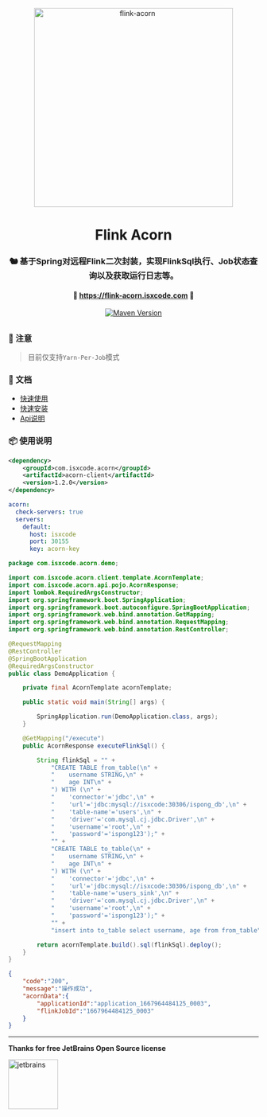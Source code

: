 <p align="center">
  <a href="https://github.com/ispong/flink-acorn" style="border-bottom: none !important;">
    <img alt="flink-acorn" width="400" src="https://img.isxcode.com/isxcode_img/flink-acorn/logo_new.png">
  </a>
</p>

<h1 align="center">
    Flink Acorn
</h1>

<h3 align="center">
    🐿️ 基于Spring对远程Flink二次封装，实现FlinkSql执行、Job状态查询以及获取运行日志等。
</h3>

<h4 align="center">
    🌰 <a href="https://flink-acorn.isxcode.com">https://flink-acorn.isxcode.com</a> 🌰
</h4>

<div align="center" class="badge">

[![Maven Version](https://img.shields.io/maven-central/v/com.isxcode.acorn/acorn-client)](https://search.maven.org/artifact/com.isxcode.acorn/acorn-client)

</div>

<h2></h2>

### 📢 注意

> 目前仅支持`Yarn-Per-Job`模式

### 📒 文档

- [快速使用](https://flink-acorn.isxcode.com/#/zh-cn/start/%E5%BF%AB%E9%80%9F%E4%BD%BF%E7%94%A8)
- [快速安装](https://flink-acorn.isxcode.com/#/zh-cn/install/%E5%BF%AB%E9%80%9F%E5%AE%89%E8%A3%85)
- [Api说明](https://flink-acorn.isxcode.com/#/zh-cn/reference/Api%E8%AF%B4%E6%98%8E)

### 📦 使用说明

```xml
<dependency>
    <groupId>com.isxcode.acorn</groupId>
    <artifactId>acorn-client</artifactId>
    <version>1.2.0</version>
</dependency>
```

```yml
acorn:
  check-servers: true
  servers:
    default:
      host: isxcode
      port: 30155
      key: acorn-key
```

```java
package com.isxcode.acorn.demo;

import com.isxcode.acorn.client.template.AcornTemplate;
import com.isxcode.acorn.api.pojo.AcornResponse;
import lombok.RequiredArgsConstructor;
import org.springframework.boot.SpringApplication;
import org.springframework.boot.autoconfigure.SpringBootApplication;
import org.springframework.web.bind.annotation.GetMapping;
import org.springframework.web.bind.annotation.RequestMapping;
import org.springframework.web.bind.annotation.RestController;

@RequestMapping
@RestController
@SpringBootApplication
@RequiredArgsConstructor
public class DemoApplication {

    private final AcornTemplate acornTemplate;

    public static void main(String[] args) {

        SpringApplication.run(DemoApplication.class, args);
    }

    @GetMapping("/execute")
    public AcornResponse executeFlinkSql() {

        String flinkSql = "" +
            "CREATE TABLE from_table(\n" +
            "    username STRING,\n" +
            "    age INT\n" +
            ") WITH (\n" +
            "    'connector'='jdbc',\n" +
            "    'url'='jdbc:mysql://isxcode:30306/ispong_db',\n" +
            "    'table-name'='users',\n" +
            "    'driver'='com.mysql.cj.jdbc.Driver',\n" +
            "    'username'='root',\n" +
            "    'password'='ispong123');" +
            "" +
            "CREATE TABLE to_table(\n" +
            "    username STRING,\n" +
            "    age INT\n" +
            ") WITH (\n" +
            "    'connector'='jdbc',\n" +
            "    'url'='jdbc:mysql://isxcode:30306/ispong_db',\n" +
            "    'table-name'='users_sink',\n" +
            "    'driver'='com.mysql.cj.jdbc.Driver',\n" +
            "    'username'='root',\n" +
            "    'password'='ispong123');" +
            "" +
            "insert into to_table select username, age from from_table";

        return acornTemplate.build().sql(flinkSql).deploy();
    }
}
```

```json
{
    "code":"200",
    "message":"操作成功",
    "acornData":{
        "applicationId":"application_1667964484125_0003",
        "flinkJobId":"1667964484125_0003"
    }
}
```

***

**Thanks for free JetBrains Open Source license**

<a href="https://www.jetbrains.com/?from=spring-demo" target="_blank" style="border-bottom: none !important;">
    <img src="https://img.isxcode.com/index_img/jetbrains/jetbrains-3.png" height="100" alt="jetbrains"/>
</a>

